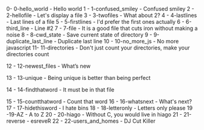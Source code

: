 0- 0-hello_world - Hello world
1 - 1-confused_smiley - Confused smiley
2 - 2-hellofile - Let's display a file
3 - 3-twofiles - What about 2?
4 - 4-lastlines - Last lines of a file
5 - 5-firstlines -  I'd prefer the first ones actually
6 - 6-third_line -  Line #2
7 - 7-file -  It is a good file that cuts iron without making a noise
8 - 8-cwd_state -  Save current state of directory
9 - 9-duplicate_last_line - Duplicate last line 
10 - 10-no_more_js - No more javascript
11- 11-directories - Don't just count your directories, make your directories count

12 - 12-newest_files - What’s new

13 - 13-unique - Being unique is better than being perfect

14 - 14-findthatword - It must be in that file

15 - 15-countthatword - Count that word
16 - 16-whatsnext - What's next?
17 - 17-hidethisword -  I hate bins
18 - 18-letteronly - Letters only please
19 -19-AZ -  A to Z
20 - 20-hiago - Without C, you would live in hiago
21 - 21-reverse - esreveR
22 - 22-users_and_homes - DJ Cut Killer
